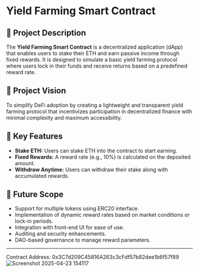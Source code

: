 # Yield Farming Smart Contract

## 📝 Project Description
The **Yield Farming Smart Contract** is a decentralized application (dApp) that enables users to stake their ETH and earn passive income through fixed rewards. It is designed to simulate a basic yield farming protocol where users lock in their funds and receive returns based on a predefined reward rate.

## 🌟 Project Vision
To simplify DeFi adoption by creating a lightweight and transparent yield farming protocol that incentivizes participation in decentralized finance with minimal complexity and maximum accessibility.

## 🚀 Key Features
- **Stake ETH:** Users can stake ETH into the contract to start earning.
- **Fixed Rewards:** A reward rate (e.g., 10%) is calculated on the deposited amount.
- **Withdraw Anytime:** Users can withdraw their stake along with accumulated rewards.

## 🔮 Future Scope
- Support for multiple tokens using ERC20 interface.
- Implementation of dynamic reward rates based on market conditions or lock-in periods.
- Integration with front-end UI for ease of use.
- Auditing and security enhancements.
- DAO-based governance to manage reward parameters.

---

Contract Address: 0x3C7d209C45816A263c3cFdf57b82dee1b6f57f89
![Screenshot 2025-04-23 154117](https://github.com/user-attachments/assets/8848c6ec-c568-4581-8f87-2c75f23be99d)

